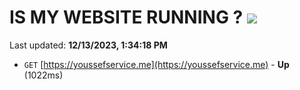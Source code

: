 # IS MY WEBSITE RUNNING ? [![](https://img.shields.io/static/v1?label=Sponsor&message=%E2%9D%A4&logo=GitHub&color=%23fe8e86)](https://github.com/sponsors/<username>)

Last updated: **12/13/2023, 1:34:18 PM**

- `GET` [https://youssefservice.me](https://youssefservice.me) - **Up** (1022ms)
